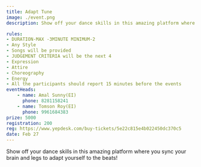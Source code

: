 ```yaml
---
title: Adapt Tune
image: ./event.png
description: Show off your dance skills in this amazing platform where you sync your brain and legs to adapt yourself to the beats!

rules: 
- DURATION-MAX -3MINUTE MINIMUM-2
- Any Style
- Songs will be provided
- JUDGEMENT CRITERIA will be the next 4
- Expression
- Attire
- Choreography
- Energy
- All the participants should report 15 minutes before the events
eventHeads:
    - name: Amal Sunny(EI)
      phone: 8281158241
    - name: Tomson Roy(EI)
      phone: 9961684383
prize: 5000
registration: 200
reg: https://www.yepdesk.com/buy-tickets/5e22c815e4b022450dc370c5
date: Feb 27
---
```

Show off your dance skills in this amazing platform where you sync your brain and legs to adapt yourself to the beats!
